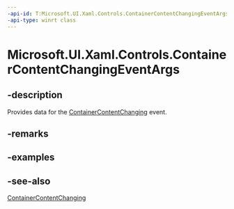 ```yaml
---
-api-id: T:Microsoft.UI.Xaml.Controls.ContainerContentChangingEventArgs
-api-type: winrt class
---
```


<!-- Class syntax.
public class ContainerContentChangingEventArgs : Windows.UI.Xaml.Controls.IContainerContentChangingEventArgs
-->

# Microsoft.UI.Xaml.Controls.ContainerContentChangingEventArgs

## -description
Provides data for the [ContainerContentChanging](listviewbase_containercontentchanging.md) event.

## -remarks

## -examples

## -see-also
[ContainerContentChanging](listviewbase_containercontentchanging.md)
